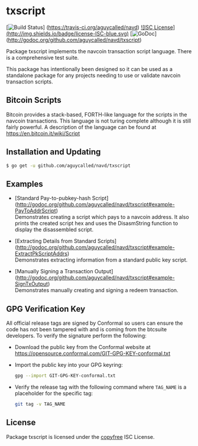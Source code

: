 txscript
========

[![Build Status](https://travis-ci.org/aguycalled/navd.png?branch=master)]
(https://travis-ci.org/aguycalled/navd) [![ISC License]
(http://img.shields.io/badge/license-ISC-blue.svg)](http://copyfree.org)
[![GoDoc](https://godoc.org/github.com/aguycalled/navd/txscript?status.png)]
(http://godoc.org/github.com/aguycalled/navd/txscript)

Package txscript implements the navcoin transaction script language.  There is
a comprehensive test suite.

This package has intentionally been designed so it can be used as a standalone
package for any projects needing to use or validate navcoin transaction scripts.

## Bitcoin Scripts

Bitcoin provides a stack-based, FORTH-like language for the scripts in
the navcoin transactions.  This language is not turing complete
although it is still fairly powerful.  A description of the language
can be found at https://en.bitcoin.it/wiki/Script

## Installation and Updating

```bash
$ go get -u github.com/aguycalled/navd/txscript
```

## Examples

* [Standard Pay-to-pubkey-hash Script]
  (http://godoc.org/github.com/aguycalled/navd/txscript#example-PayToAddrScript)  
  Demonstrates creating a script which pays to a navcoin address.  It also
  prints the created script hex and uses the DisasmString function to display
  the disassembled script.

* [Extracting Details from Standard Scripts]
  (http://godoc.org/github.com/aguycalled/navd/txscript#example-ExtractPkScriptAddrs)  
  Demonstrates extracting information from a standard public key script.

* [Manually Signing a Transaction Output]
  (http://godoc.org/github.com/aguycalled/navd/txscript#example-SignTxOutput)  
  Demonstrates manually creating and signing a redeem transaction.

## GPG Verification Key

All official release tags are signed by Conformal so users can ensure the code
has not been tampered with and is coming from the btcsuite developers.  To
verify the signature perform the following:

- Download the public key from the Conformal website at
  https://opensource.conformal.com/GIT-GPG-KEY-conformal.txt

- Import the public key into your GPG keyring:
  ```bash
  gpg --import GIT-GPG-KEY-conformal.txt
  ```

- Verify the release tag with the following command where `TAG_NAME` is a
  placeholder for the specific tag:
  ```bash
  git tag -v TAG_NAME
  ```

## License

Package txscript is licensed under the [copyfree](http://copyfree.org) ISC
License.
